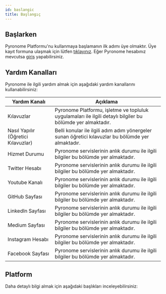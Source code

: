 ```yaml
---
id: baslangic
title: Başlangıç
---
```


## Başlarken
Pyronome Platformu'nu kullanmaya başlamanın ilk adımı üye olmaktır. Üye kayıt formuna ulaşmak için lütfen [tıklayınız](https://pyronome.com/builder/signup). Eğer Pyronome hesabınız mevcutsa [giriş](https://pyronome.com/builder/login) yapabilirsiniz.

## Yardım Kanalları
Pyronome ile ilgili yardım almak için aşağıdaki yardım kanallarını kullanabilirsiniz:

| Yardım Kanalı | Açıklama |
| ------ | ------ |
| Kılavuzlar | Pyronome Platformu, işletme ve topluluk uygulamaları ile ilgili detaylı bilgiler bu bölümde yer almaktadır. |
| Nasıl Yapılır (Öğretici Kılavuzlar) | Belli konular ile ilgili adım adım yönergeler sunan öğretici kılavuzlar bu bölümde yer almaktadır. |
| Hizmet Durumu | Pyronome servislerinin anlık durumu ile ilgili bilgiler bu bölümde yer almaktadır. |
| <i class="fab fa-twitter"></i> Twitter Hesabı | Pyronome servislerinin anlık durumu ile ilgili bilgiler bu bölümde yer almaktadır. |
| <i class="fab fa-youtube"></i> Youtube Kanalı | Pyronome servislerinin anlık durumu ile ilgili bilgiler bu bölümde yer almaktadır. |
| <i class="fab fa-github"></i> GitHub Sayfası | Pyronome servislerinin anlık durumu ile ilgili bilgiler bu bölümde yer almaktadır. |
| <i class="fab fa-linkedin"></i> LinkedIn Sayfası | Pyronome servislerinin anlık durumu ile ilgili bilgiler bu bölümde yer almaktadır. |
| <i class="fab fa-medium"></i> Medium Sayfası | Pyronome servislerinin anlık durumu ile ilgili bilgiler bu bölümde yer almaktadır. |
| <i class="fab fa-instagram"></i> Instagram Hesabı | Pyronome servislerinin anlık durumu ile ilgili bilgiler bu bölümde yer almaktadır. |
| <i class="fab fa-facebook-square"></i> Facebook Sayfası | Pyronome servislerinin anlık durumu ile ilgili bilgiler bu bölümde yer almaktadır. |

## Platform
Daha detaylı bilgi almak için aşağıdaki başlıkları inceleyebilirsiniz:
